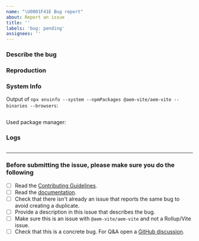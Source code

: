 ```yaml
---
name: "\U0001F41E Bug report"
about: Report an issue
title: ''
labels: 'bug: pending'
assignees: ''
---
```


<!-- Please do not ignore this template otherwise your issue will be closed. -->

### Describe the bug

<!-- A clear and concise description of what the bug is. -->
<!-- If you intend to submit a PR for this issue, tell us in the description. -->

### Reproduction

<!--
  Please provide a link to a repo that can reproduce the problem you ran into.

  A reproduction is required unless you are absolutely sure that the issue is obvious and the provided information is enough to understand the problem. If a report is vague (e.g. just a generic error message) and has no reproduction, it will receive a "need reproduction" label. If no reproduction is provided after 3 days, it will be auto-closed.
-->

### System Info

Output of `npx envinfo --system --npmPackages @aem-vite/aem-vite --binaries --browsers`:

```node

```

Used package manager: <!-- npm | yarn | pnpm -->

### Logs <!-- (Optional if provided reproduction) -->

<!--
  Please try not to insert an image but copy paste the log text.

  1. Run your vite script with the `--debug` flag
  2. Provide the error log here.
     `node` is used as highlight to improve some colors in stack-traces.
     If it doesn't work quite well, try `console`.
-->

```node

```

---

### Before submitting the issue, please make sure you do the following

- [ ] Read the [Contributing Guidelines](https://github.com/aem-vite/import-rewriter/blob/main/.github/contributing.md).
- [ ] Read the [documentation](https://aemvite.dev/guide/).
- [ ] Check that there isn't already an issue that reports the same bug to avoid creating a duplicate.
- [ ] Provide a description in this issue that describes the bug.
- [ ] Make sure this is an issue with `@aem-vite/aem-vite` and not a Rollup/Vite issue.
- [ ] Check that this is a concrete bug. For Q&A open a [GitHub discussion](https://github.com/aem-vite/import-rewriter/discussions).
